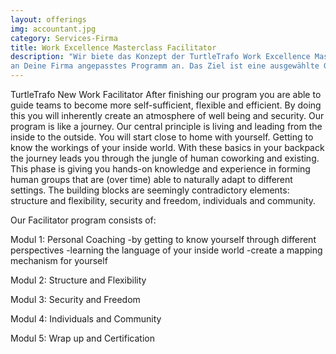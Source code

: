 ```yaml
---
layout: offerings
img: accountant.jpg
category: Services-Firma
title: Work Excellence Masterclass Facilitator
description: "Wir biete das Konzept der TurtleTrafo Work Excellence Masterclass auch als ein
an Deine Firma angepasstes Programm an. Das Ziel ist eine ausgewählte Gruppe an Mitarbeiter auszubilden, so dass diese als Firmen-eigene Facilitator die Inhalte der Mastercalss selbständig weitergeben können. Die Prozesse in deiner vollständigen Firma werden dadurch effizienter, freundlicher und empathischer."
---
```





TurtleTrafo New Work Facilitator
After finishing our program you are able to guide teams to become more self-sufficient, flexible and efficient. By doing this you will inherently create an atmosphere of well being and security.
Our program is like a journey. Our central principle is living and leading from the inside to the outside. You will start close to home with yourself. Getting to know the workings of your inside world. With these basics in your backpack the journey leads you through the jungle of human coworking and existing. This phase is giving you hands-on knowledge and experience in forming human groups that are (over time) able to naturally adapt to different settings. The building blocks are seemingly contradictory elements: structure and flexibility, security and freedom, individuals and community.


Our Facilitator program consists of:

Modul 1: Personal Coaching
-by getting to know yourself through different perspectives
-learning the language of your inside world
-create a mapping mechanism for yourself



Modul 2: Structure and Flexibility

Modul 3: Security and Freedom

Modul 4: Individuals and Community

Modul 5: Wrap up and Certification

